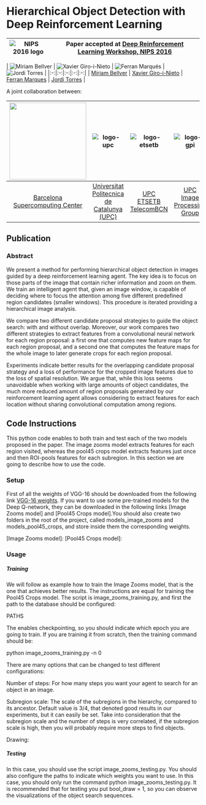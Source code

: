 # Hierarchical Object Detection with Deep Reinforcement Learning

|  ![NIPS 2016 logo][logo-nips] | Paper accepted at [Deep Reinforcement Learning Workshop, NIPS 2016](https://sites.google.com/site/deeprlnips2016/)   |
|:-:|---|

[logo-nips]: http://hci-kdd.org/wordpress/wp-content/uploads/2014/11/Neural-Information-Processing-2016.jpg "NIPS 2016 logo"

| ![Míriam Bellver][bellver-photo]  | ![Xavier Giro-i-Nieto][giro-photo]  | ![Ferran Marqués][marques-photo]  | ![Jordi Torres][torres-photo]  |
|:-:|:-:|:-:|:-:|:-:|
| [Míriam Bellver][bellver-web]  | [Xavier Giro-i-Nieto][giro-web]  |  [Ferran Marques][marques-web] | [Jordi Torres][torres-web]  |


[bellver-web]: https://www.bsc.es/bellver-bueno-miriam
[giro-web]: https://imatge.upc.edu/web/people/xavier-giro
[torres-web]: http://www.jorditorres.org/
[marques-web]:https://imatge.upc.edu/web/people/ferran-marques

[bellver-photo]:  https://raw.githubusercontent.com/imatge-upc/detection-2016-nipsws/master/authors/miriam.jpg "Míriam Bellver"
[giro-photo]: https://raw.githubusercontent.com/imatge-upc/detection-2016-nipsws/master/authors/giro.jpg "Xavier Giro-i-Nieto"
[marques-photo]: https://raw.githubusercontent.com/imatge-upc/detection-2016-nipsws/master/authors/marques.jpg "Ferran Marques"
[torres-photo]:  https://raw.githubusercontent.com/imatge-upc/detection-2016-nipsws/img/master/JordiTorres.jpg  "Jordi Torres"

A joint collaboration between:

|<img src=https://raw.githubusercontent.com/imatge-upc/detection-2016-nipsws/master/logos/bsc.jpg width="200"> | ![logo-upc] | ![logo-etsetb] | ![logo-gpi]  |
|:-:|:-:|:-:|:-:|
| [Barcelona Supercomputing Center][bsc-web] | [Universitat Politecnica de Catalunya (UPC)][upc-web]   | [UPC ETSETB TelecomBCN][etsetb-web]  | [UPC Image Processing Group][gpi-web] |

[upc-web]: http://www.upc.edu/?set_language=en 
[etsetb-web]: https://www.etsetb.upc.edu/en/ 
[gpi-web]: https://imatge.upc.edu/web/ 
[bsc-web]: http://www.bsc.es 


[logo-upc]: https://raw.githubusercontent.com/imatge-upc/detection-2016-nipsws/master/logos/upc.jpg "Universitat Politecnica de Catalunya (UPC)"
[logo-etsetb]: https://raw.githubusercontent.com/imatge-upc/detection-2016-nipsws/master/logos/etsetb.png "ETSETB TelecomBCN"
[logo-gpi]: https://raw.githubusercontent.com/imatge-upc/detection-2016-nipsws/master/logos/gpi.png "UPC Image Processing Group"

## Publication
### Abstract

 We present a method for performing hierarchical object detection in images guided by a deep reinforcement learning agent. The key idea is to focus on those parts of the image that contain richer information and zoom on them. We train an intelligent agent that, given an image window, is capable of deciding where to focus the attention among five different predefined region candidates (smaller windows). This procedure is iterated providing a hierarchical image analysis.
 
We compare two different candidate proposal strategies to guide the object search: with and without overlap. Moreover, our work compares two different strategies to extract features from a convolutional neural network for each region proposal: a first one that computes new feature maps for each region proposal, and a second one that computes the feature maps for the whole image to later generate crops for each region proposal. 

Experiments indicate better results for the overlapping candidate proposal strategy and a loss of performance for the cropped image features due to the loss of spatial resolution. We argue that, while this loss seems unavoidable when working with large amounts of object candidates, the much more reduced amount of region proposals generated by our reinforcement learning agent allows considering to extract features for each location without sharing convolutional computation among regions.


## Code Instructions

This python code enables to both train and test each of the two models proposed in the paper. The image zooms model extracts features for each region visited, whereas the pool45 crops model extracts features just once and then ROI-pools features for each subregion. In this section we are going to describe how to use the code.

### Setup

First of all the weights of VGG-16 should be downloaded from the following link [VGG-16 weights]. If you want to use some pre-trained models for the Deep Q-network, they can be downloaded in the following links [Image Zooms model] and [Pool45 Crops model].You should also create two folders in the root of the project, called models_image_zooms and models_pool45_crops, and store inside them the corresponding weights. 


[VGG-16 weights]: https://drive.google.com/file/d/0Bz7KyqmuGsilT0J5dmRCM0ROVHc/view?usp=sharing
[Image Zooms model]: 
[Pool45 Crops model]:


### Usage

##### Training

We will follow as example how to train the Image Zooms model, that is the one that achieves better results. The instructions are equal for training the Pool45 Crops model. The script is image_zooms_training.py, and first the path to the database should be configured:

PATHS

The enables checkpointing, so you should indicate which epoch you are going to train. If you are training it from scratch, then the training command should be:

python image_zooms_training.py -n 0

There are many options that can be changed to test different configurations:

Number of steps: For how many steps you want your agent to search for an object in an image.

Subregion scale: The scale of the subregions in the hierarchy, compared to its ancestor. Default value is 3/4, that denoted good results in our experiments, but it can easily be set. Take into consideration that the subregion scale and the number of steps is very correlated, if the subregion scale is high, then you will probably require more steps to find objects.

Drawing: 


##### Testing

In this case, you should use the script image_zooms_testing.py. You should also configure the paths to indicate which weights you want to use. In this case, you should only run the command python image_zooms_testing.py. It is recommended that for testing you put bool_draw = 1, so you can observe the visualizations of the object search sequences. 






